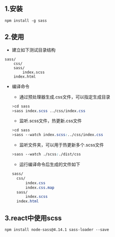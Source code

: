 ## 1.安装

```
npm install -g sass
```

## 2.使用

- 建立如下测试目录结构

```
sass/
	css/
	sass/
		index.scss
	index.html
```

- 编译命令

  - 通过预处理器生成.css文件，可以指定生成目录

  ```scss
  >cd sass
  >sass index.scss ../css/index.css
  ```
  - 监听.scss文件，热更新.css文件

  ```scss
  >cd sass
  >sass --watch index.scss:../css/index.css
  ```
  - 监听文件夹，可以用于热更新多个.scss文件

  ```scss
  >sass --watch ./scss:./dist/css
  ```

  - 运行编译命令后生成的文件如下

  ```scss
  sass/
  	css/
  		index.css
  		index.css.map
  	sass/
  		index.scss
  	index.html
  ```

## 3.react中使用scss

```
npm install node-sass@4.14.1 sass-loader --save
```





